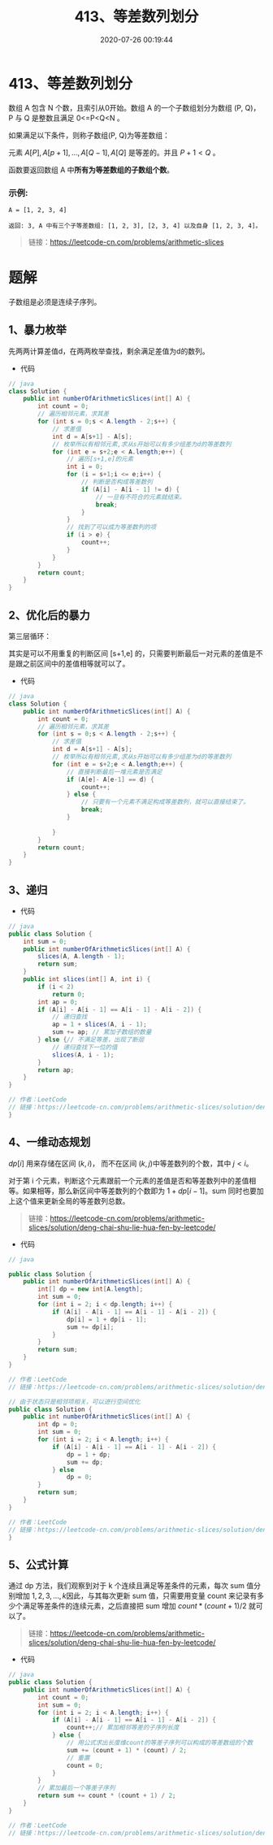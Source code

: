 ﻿---
title: 413、等差数列划分
categories:
- leetcode
tags:
  - null
date: 2020-07-26 00:19:44
---

# 413、等差数列划分

数组 A 包含 N 个数，且索引从0开始。数组 A 的一个子数组划分为数组 (P, Q)，P 与 Q 是整数且满足 0<=P<Q<N 。

如果满足以下条件，则称子数组(P, Q)为等差数组：

元素 $A[P], A[p + 1], ..., A[Q - 1], A[Q]$ 是等差的。并且 $P + 1 < Q$ 。

函数要返回数组 A 中**所有为等差数组的子数组个数**。

### 示例:
```
A = [1, 2, 3, 4]

返回: 3, A 中有三个子等差数组: [1, 2, 3], [2, 3, 4] 以及自身 [1, 2, 3, 4]。
```

> 链接：https://leetcode-cn.com/problems/arithmetic-slices

# 题解
子数组是必须是连续子序列。
## 1、暴力枚举
先两两计算差值d，在两两枚举查找，剩余满足差值为d的数列。

- 代码
```java
// java
class Solution {
    public int numberOfArithmeticSlices(int[] A) {
        int count = 0;
        // 遍历相邻元素，求其差
        for (int s = 0;s < A.length - 2;s++) {
            // 求差值
            int d = A[s+1] - A[s];
            // 枚举所以有相邻元素,求从s开始可以有多少组差为d的等差数列
            for (int e = s+2;e < A.length;e++) {
                // 遍历[s+1,e]的元素
                int i = 0;
                for (i = s+1;i <= e;i++) {
                    // 判断是否构成等差数列
                    if (A[i] - A[i - 1] != d) {
                        // 一旦有不符合的元素就结束。
                        break;
                    }
                }
                // 找到了可以成为等差数列的项
                if (i > e) {
                    count++;
                }
            } 
        }
        return count;
    }
}
```

## 2、优化后的暴力
第三层循环：

其实是可以不用重复的判断区间 [s+1,e] 的，只需要判断最后一对元素的差值是不是跟之前区间中的差值相等就可以了。
- 代码
```java
// java
class Solution {
    public int numberOfArithmeticSlices(int[] A) {
        int count = 0;
        // 遍历相邻元素，求其差
        for (int s = 0;s < A.length - 2;s++) {
            // 求差值
            int d = A[s+1] - A[s];
            // 枚举所以有相邻元素,求从s开始可以有多少组差为d的等差数列
            for (int e = s+2;e < A.length;e++) {
                // 直接判断最后一堆元素是否满足
                if (A[e]- A[e-1] == d) {
                    count++;
                } else {
                    // 只要有一个元素不满足构成等差数列，就可以直接结束了。
                    break;
                }
                
            } 
        }
        return count;
    }
}
```
## 3、递归

- 代码
```java
// java
public class Solution {
    int sum = 0;
    public int numberOfArithmeticSlices(int[] A) {
        slices(A, A.length - 1);
        return sum;
    }
    public int slices(int[] A, int i) {
        if (i < 2)
            return 0;
        int ap = 0;
        if (A[i] - A[i - 1] == A[i - 1] - A[i - 2]) {
            // 递归查找
            ap = 1 + slices(A, i - 1);
            sum += ap; // 累加子数组的数量
        } else {// 不满足等差，出现了断层
            // 递归查找下一位的值
            slices(A, i - 1);
        }
        return ap;
    }
}

// 作者：LeetCode
// 链接：https://leetcode-cn.com/problems/arithmetic-slices/solution/deng-chai-shu-lie-hua-fen-by-leetcode/
}
```
## 4、一维动态规划
$dp[i]$ 用来存储在区间 $(k,i)$， 而不在区间 $(k,j)$中等差数列的个数，其中 $j<i$。

对于第 i 个元素，判断这个元素跟前一个元素的差值是否和等差数列中的差值相等。如果相等，那么新区间中等差数列的个数即为 $1+dp[i-1]$。sum 同时也要加上这个值来更新全局的等差数列总数。

> 链接：https://leetcode-cn.com/problems/arithmetic-slices/solution/deng-chai-shu-lie-hua-fen-by-leetcode/

- 代码
```java
// java

public class Solution {
    public int numberOfArithmeticSlices(int[] A) {
        int[] dp = new int[A.length];
        int sum = 0;
        for (int i = 2; i < dp.length; i++) {
            if (A[i] - A[i - 1] == A[i - 1] - A[i - 2]) {
                dp[i] = 1 + dp[i - 1];
                sum += dp[i];
            }
        }
        return sum;
    }
}

// 作者：LeetCode
// 链接：https://leetcode-cn.com/problems/arithmetic-slices/solution/deng-chai-shu-lie-hua-fen-by-leetcode/

// 由于状态只是相邻项相关，可以进行空间优化
public class Solution {
    public int numberOfArithmeticSlices(int[] A) {
        int dp = 0;
        int sum = 0;
        for (int i = 2; i < A.length; i++) {
            if (A[i] - A[i - 1] == A[i - 1] - A[i - 2]) {
                dp = 1 + dp;
                sum += dp;
            } else
                dp = 0;
        }
        return sum;
    }
}

// 作者：LeetCode
// 链接：https://leetcode-cn.com/problems/arithmetic-slices/solution/deng-chai-shu-lie-hua-fen-by-leetcode/
}
```
## 5、公式计算
通过 dp 方法，我们观察到对于 k 个连续且满足等差条件的元素，每次 sum 值分别增加 $1, 2, 3, ..., k$因此，与其每次更新 sum 值，只需要用变量 count 来记录有多少个满足等差条件的连续元素，之后直接把 sum 增加 $count*(count+1)/2$ 就可以了。

> 链接：https://leetcode-cn.com/problems/arithmetic-slices/solution/deng-chai-shu-lie-hua-fen-by-leetcode/
- 代码
```java
// java
public class Solution {
    public int numberOfArithmeticSlices(int[] A) {
        int count = 0;
        int sum = 0;
        for (int i = 2; i < A.length; i++) {
            if (A[i] - A[i - 1] == A[i - 1] - A[i - 2]) {
                count++;// 累加相邻等差的子序列长度
            } else {
                // 用公式求出长度维count的等差子序列可以构成的等差数组的个数
                sum += (count + 1) * (count) / 2;
                // 重置
                count = 0;
            }
        }
        // 累加最后一个等差子序列
        return sum += count * (count + 1) / 2;
    }
}

// 作者：LeetCode
// 链接：https://leetcode-cn.com/problems/arithmetic-slices/solution/deng-chai-shu-lie-hua-fen-by-leetcode/
```
